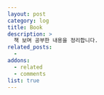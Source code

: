 ```yaml
---
layout: post
category: log
title: Book
description: >
  책 보며 공부한 내용을 정리합니다.
related_posts:
  - 
addons:
  - related
  - comments
list: true
---
```

<!-- blank -->